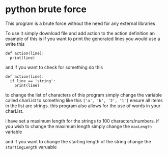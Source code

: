 # python brute force
This program is a brute force without the need for any external libraries

To use it simply download file and add action to the action definition
an example of this is if you want to print the genorated lines you would use a write this

```
def action(line):
  print(line)
```
  
  
and if you want to check for something do this
```
def action(line):
  if line == 'string':
    print(line)
```
    
to change the list of characters of this program simply change the variable called charList to something like this `['a', 'b', '2', '1']`
ensure all items in the list are strings.
this program also allows for the use of words in your charList.

i have set a maximum length for the strings to 100 characters/numbers.
if you wish to change the maximum length simply change the `maxLength` variable

and if you want to change the starting length of the string change the `startingLength` varuable
